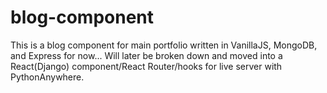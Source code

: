 # blog-component
This is a blog component for main portfolio written in VanillaJS, MongoDB, and Express for now... Will later be broken down and moved into a React(Django) component/React Router/hooks for live server with PythonAnywhere.

